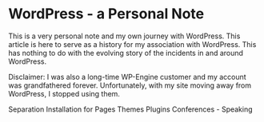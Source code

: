 # WordPress - a Personal Note

This is a very personal note and my own journey with WordPress. This article is here to serve as a history for my association with WordPress. This has nothing to do with the evolving story of the incidents in and around WordPress.

Disclaimer: I was also a long-time WP-Engine customer and my account was grandfathered forever. Unfortunately, with my site moving away from WordPress, I stopped using them.

Separation Installation for Pages
Themes
Plugins
Conferences - Speaking